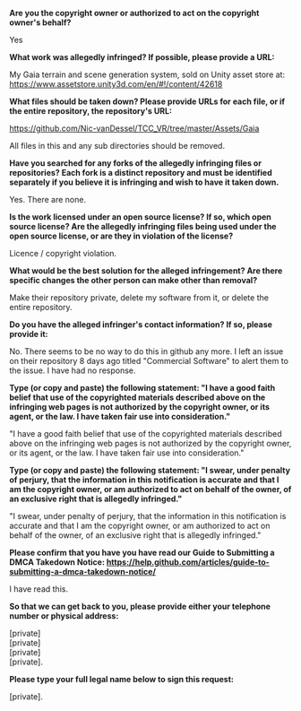 **Are you the copyright owner or authorized to act on the copyright owner's behalf?**  

Yes

**What work was allegedly infringed? If possible, please provide a URL:**  

My Gaia terrain and scene generation system, sold on Unity asset store at:
https://www.assetstore.unity3d.com/en/#!/content/42618

**What files should be taken down? Please provide URLs for each file, or if the entire repository, the repository's URL:**  

https://github.com/Nic-vanDessel/TCC_VR/tree/master/Assets/Gaia

All files in this and any sub directories should be removed.

**Have you searched for any forks of the allegedly infringing files or repositories? Each fork is a distinct repository and must be identified separately if you believe it is infringing and wish to have it taken down.**  

Yes. There are none.

**Is the work licensed under an open source license? If so, which open source license? Are the allegedly infringing files being used under the open source license, or are they in violation of the license?**  

Licence / copyright violation.

**What would be the best solution for the alleged infringement? Are there specific changes the other person can make other than removal?**  

Make their repository private, delete my software from it, or delete the entire repository.

**Do you have the alleged infringer's contact information? If so, please provide it:**  

No. There seems to be no way to do this in github any more. I left an issue on their repository 8 days ago titled "Commercial Software" to alert them to the issue. I have had no response.

**Type (or copy and paste) the following statement: "I have a good faith belief that use of the copyrighted materials described above on the infringing web pages is not authorized by the copyright owner, or its agent, or the law. I have taken fair use into consideration."**  

"I have a good faith belief that use of the copyrighted materials described above on the infringing web pages is not authorized by the copyright owner, or its agent, or the law. I have taken fair use into consideration."

**Type (or copy and paste) the following statement: "I swear, under penalty of perjury, that the information in this notification is accurate and that I am the copyright owner, or am authorized to act on behalf of the owner, of an exclusive right that is allegedly infringed."**  

"I swear, under penalty of perjury, that the information in this notification is accurate and that I am the copyright owner, or am authorized to act on behalf of the owner, of an exclusive right that is allegedly infringed."

**Please confirm that you have you have read our Guide to Submitting a DMCA Takedown Notice: https://help.github.com/articles/guide-to-submitting-a-dmca-takedown-notice/**  

I have read this.

**So that we can get back to you, please provide either your telephone number or physical address:**  

[private]  
[private]  
[private]  
[private].  
 
**Please type your full legal name below to sign this request:**  

[private].
